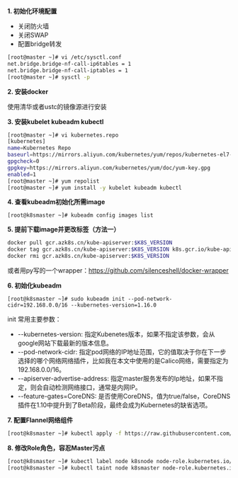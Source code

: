 **1. 初始化环境配置**
- 关闭防火墙
- 关闭SWAP
- 配置bridge转发
```bash
[root@master ~]# vi /etc/sysctl.conf
net.bridge.bridge-nf-call-ip6tables = 1
net.bridge.bridge-nf-call-iptables = 1
[root@master ~]# sysctl -p
```

**2. 安装docker**

使用清华或者ustc的镜像源进行安装

**3. 安装kubelet kubeadm kubectl**
```bash
[root@master ~]# vi kubernetes.repo
[kubernetes]
name=Kubernetes Repo
baseurl=https://mirrors.aliyun.com/kubernetes/yum/repos/kubernetes-el7-x86_64/
gpgcheck=0
gpgkey=https://mirrors.aliyun.com/kubernetes/yum/doc/yum-key.gpg
enabled=1
[root@master ~]# yum repolist
[root@master ~]# yum install -y kubelet kubeadm kubectl
```
**4. 查看kubeadm初始化所需image**

``` [root@k8smaster ~]# kubeadm config images list ```

**5. 提前下载image并更改标签（方法一）**
``` bash 
docker pull gcr.azk8s.cn/kube-apiserver:$K8S_VERSION
docker tag gcr.azk8s.cn/kube-apiserver:$K8S_VERSION k8s.gcr.io/kube-apiserver:$K8S_VERSION
docker rmi gcr.azk8s.cn/kube-apiserver:$K8S_VERSION
```
或者用py写的一个wrapper：https://github.com/silenceshell/docker-wrapper

**6. 初始化kubeadm**

``` [root@k8smaster ~]# sudo kubeadm init --pod-network-cidr=192.168.0.0/16 --kubernetes-version=1.16.0 ```

init 常用主要参数：
- --kubernetes-version: 指定Kubenetes版本，如果不指定该参数，会从google网站下载最新的版本信息。
- --pod-network-cidr: 指定pod网络的IP地址范围，它的值取决于你在下一步选择的哪个网络网络插件，比如我在本文中使用的是Calico网络，需要指定为192.168.0.0/16。
- --apiserver-advertise-address: 指定master服务发布的Ip地址，如果不指定，则会自动检测网络接口，通常是内网IP。
- --feature-gates=CoreDNS: 是否使用CoreDNS，值为true/false，CoreDNS插件在1.10中提升到了Beta阶段，最终会成为Kubernetes的缺省选项。

**7.  配置Flannel网络组件**
``` bash
[root@k8smaster ~]# kubectl apply -f https://raw.githubusercontent.com/coreos/flannel/master/Documentation/kube-flannel.yml
```

**8. 修改Role角色，容忍Master污点**
``` bash
[root@k8smaster ~]# kubectl label node k8snode node-role.kubernetes.io/worker=worker
[root@k8smaster ~]# kubectl taint node k8smaster node-role.kubernetes.io/master-
```
